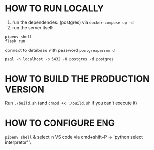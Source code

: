

# HOW TO RUN LOCALLY
1. run the dependencies: (postgres) via `docker-compose up -d`
2. run the server itself:
```
pipenv shell
flask run
```

connect to database  with password `postgrespassword`
```
psql -h localhost -p 5432 -U postgres -d postgres
```

# HOW TO BUILD THE PRODUCTION VERSION
Run `./build.sh` (and `chmod +x ./build.sh` if you can't execute it)

# HOW TO CONFIGURE ENG
`pipenv shell` & select in VS code via cmd+shift+P -> 'python select interpretor' \
